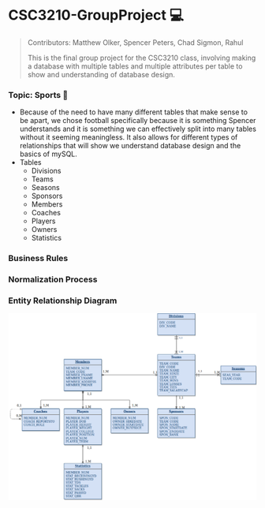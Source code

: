 # CSC3210-GroupProject :computer:
> Contributors: Matthew Olker, Spencer Peters, Chad Sigmon, Rahul 
> 
> This is the final group project for the CSC3210 class, involving making a database with multiple tables and multiple attributes per table to show and understanding of database design. 
### Topic: Sports :football:
* Because of the need to have many different tables that make sense to be apart, we chose football specifically because it is something Spencer understands and it is something we can effectively split into many tables without it seeming meaningless. It also allows for different types of relationships that will show we understand database design and the basics of mySQL.
* Tables
	* Divisions
	* Teams
	* Seasons
	* Sponsors
	* Members
	* Coaches
	* Players
	* Owners
	* Statistics
### Business Rules
### Normalization Process
<!-- if parts aren't normalized, state why -->
### Entity Relationship Diagram
![Football_ERD](football_db.png)